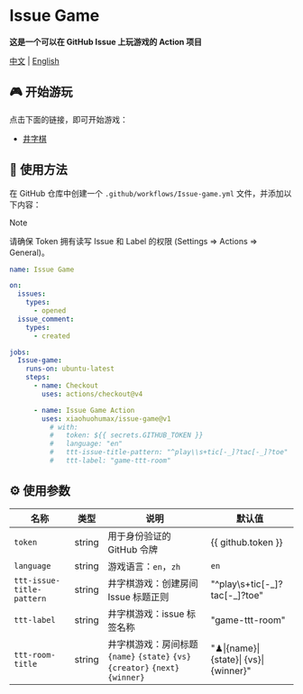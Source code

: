 # Issue Game

**这是一个可以在 GitHub Issue 上玩游戏的 Action 项目**

[中文](README_ZH.md) | [English](README.md)

## 🎮 开始游玩

点击下面的链接，即可开始游戏：

+ [井字棋](https://github.com/xiaohuohumax/issue-game/issues/new?title=Play%20Tic-Tac-Toe&body=请不要修改%20Issue%20标题和内容，直接提交即可。%0Alanguage:zh '点击此处创建房间，开始游戏')

## 📖 使用方法

在 GitHub 仓库中创建一个 `.github/workflows/Issue-game.yml` 文件，并添加以下内容：

> [!Note]
> 请确保 Token 拥有读写 Issue 和 Label 的权限 (Settings => Actions => General)。

```yaml
name: Issue Game

on:
  issues:
    types:
      - opened
  issue_comment:
    types:
      - created

jobs:
  Issue-game:
    runs-on: ubuntu-latest
    steps:
      - name: Checkout
        uses: actions/checkout@v4

      - name: Issue Game Action
        uses: xiaohuohumax/issue-game@v1
          # with:
          #   token: ${{ secrets.GITHUB_TOKEN }}
          #   language: "en"
          #   ttt-issue-title-pattern: "^play\\s+tic[-_]?tac[-_]?toe"
          #   ttt-label: "game-ttt-room"
```

## ⚙ 使用参数

| 名称                      | 类型   | 说明                                                                           | 默认值                                  |
| ------------------------- | ------ | ------------------------------------------------------------------------------ | --------------------------------------- |
| `token`                   | string | 用于身份验证的 GitHub 令牌                                                     | {{ github.token }}                      |
| `language`                | string | 游戏语言：`en`，`zh`                                                           | `en`                                    |
| `ttt-issue-title-pattern` | string | 井字棋游戏：创建房间 Issue 标题正则                                            | "^play\\s+tic[-\_]?tac[-\_]?toe"        |
| `ttt-label`               | string | 井字棋游戏：issue 标签名称                                                     | "game-ttt-room"                         |
| `ttt-room-title`          | string | 井字棋游戏：房间标题 `{name}` `{state}` `{vs}` `{creator}` `{next}` `{winner}` | "♟\|{name}\| {state}\| {vs}\| {winner}" |